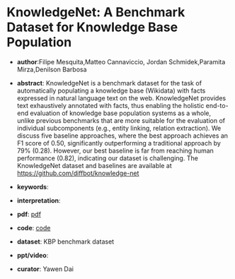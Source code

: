 #  KnowledgeNet: A Benchmark Dataset for Knowledge Base Population 

- **author**:Filipe Mesquita,Matteo Cannaviccio, Jordan Schmidek,Paramita Mirza,Denilson Barbosa

- **abstract**: KnowledgeNet is a benchmark dataset for the task of automatically populating a knowledge base (Wikidata) with facts expressed in natural language text on the web. KnowledgeNet provides text exhaustively annotated with facts, thus enabling the holistic end-to-end evaluation of knowledge base population systems as a whole, unlike previous benchmarks that are more suitable for the evaluation of individual subcomponents (e.g., entity linking, relation extraction). We discuss five baseline approaches, where the best approach achieves an F1 score of 0.50, significantly outperforming a traditional approach by 79% (0.28). However, our best baseline is far from reaching human performance (0.82), indicating our dataset is challenging. The KnowledgeNet dataset and baselines are available at https://github.com/diffbot/knowledge-net 

- **keywords**:

- **interpretation**:

- **pdf**: [pdf]( https://www.aclweb.org/anthology/D19-1069.pdf )

- **code**: [code](https://github.com/diffbot/knowledge-net)

- **dataset**: KBP benchmark dataset

- **ppt/video**:

- **curator**: Yawen Dai